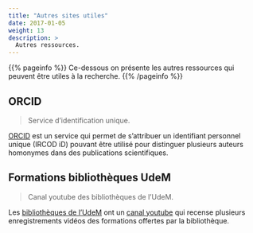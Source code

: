 ```yaml
---
title: "Autres sites utiles"
date: 2017-01-05
weight: 13
description: >
  Autres ressources.
---
```


{{% pageinfo %}}
Ce-dessous on présente les autres ressources qui peuvent être utiles à la recherche.
{{% /pageinfo %}}

## ORCID

> Service d’identification unique.

[ORCID](http://orcid.org) est un service qui permet de s’attribuer un identifiant personnel unique (IRCOD iD) pouvant être utilisé pour distinguer plusieurs auteurs homonymes dans des publications scientifiques.

## Formations bibliothèques UdeM

> Canal youtube des bibliothèques de l’UdeM.

Les [bibliothèques de l’UdeM](https://bib.umontreal.ca) ont un [canal youtube](https://www.youtube.com/user/BibliothequesUdeM) qui recense plusieurs enregistrements vidéos des formations offertes par la bibliothèque.